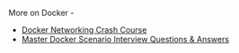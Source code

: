 More on Docker -
- [Docker Networking Crash Course](https://youtube.com/watch?v=OU6xOM0SE4o&ab_channel=HusseinNasser)
- [Master Docker Scenario Interview Questions & Answers](https://www.youtube.com/watch?v=D72sqdJ5tSU&ab_channel=DGRUploads)
